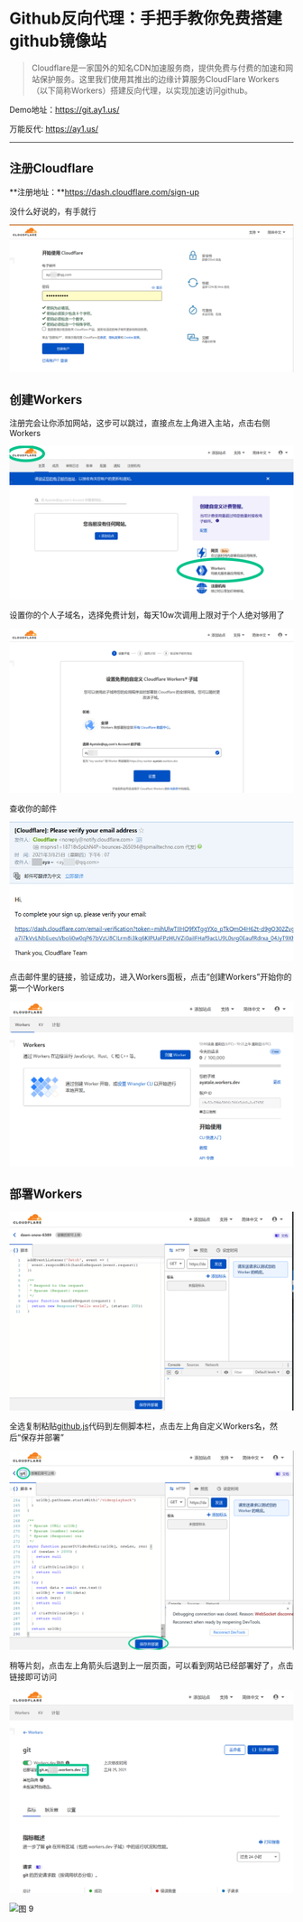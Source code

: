# Github反向代理：手把手教你免费搭建github镜像站

> Cloudflare是一家国外的知名CDN加速服务商，提供免费与付费的加速和网站保护服务。这里我们使用其推出的边缘计算服务CloudFlare Workers（以下简称Workers）搭建反向代理，以实现加速访问github。

Demo地址：https://git.ay1.us/

万能反代: https://ay1.us/

***

## 注册Cloudflare

**注册地址：**https://dash.cloudflare.com/sign-up

没什么好说的，有手就行

![图 1](/pic/8.1.png)  

## 创建Workers

注册完会让你添加网站，这步可以跳过，直接点左上角进入主站，点击右侧Workers

![图 2](/pic/8.2.png)  

设置你的个人子域名，选择免费计划，每天10w次调用上限对于个人绝对够用了

![图 3](/pic/8.3.png)  

查收你的邮件

![图 4](/pic/8.4.png)  

点击邮件里的链接，验证成功，进入Workers面板，点击“创建Workers”开始你的第一个Workers

![图 5](/pic/8.5.png)  

## 部署Workers

![图 6](/pic/8.6.png)  

全选复制粘贴[github.js](https://cdn.jsdelivr.net/gh/Brx86/cf-workers-js@main/github.js)代码到左侧脚本栏，点击左上角自定义Workers名，然后“保存并部署”

![图 7](/pic/8.7.png)  

稍等片刻，点击左上角箭头后退到上一层页面，可以看到网站已经部署好了，点击链接即可访问

![图 8](/pic/8.8.png)  

![图 9](/pic/8.9.png)  

